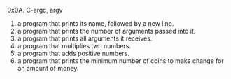 0x0A. C-argc, argv

1. a program that prints its name, followed by a new line.
2. a program that prints the number of arguments passed into it.
3. a program that prints all arguments it receives.
4. a program that multiplies two numbers.
5. a program that adds positive numbers.
6. a program that prints the minimum number of coins to make change for an amount of money.
